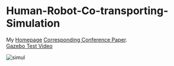 # Human-Robot-Co-transporting-Simulation
My [Homepage](https://orcid.org/0000-0002-3604-4895)      [Corresponding Conference Paper](https://doi.org/10.1007/978-3-031-13822-5_32).      
[Gazebo Test Video](https://youtu.be/uHWoCwFvxF8)

![simul](https://user-images.githubusercontent.com/60951105/183253128-64c5506f-b60f-4fcd-ae5c-c6b7798e26d7.png)


